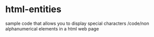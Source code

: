 # html-entities
sample code that allows you to display special characters /code/non alphanumerical elements in a html web page
